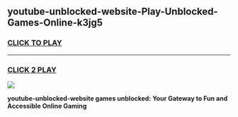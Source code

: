 
## youtube-unblocked-website-Play-Unblocked-Games-Online-k3jg5
<h3>
<a href="https://premium76.site?title=youtube-unblocked-website&ref=25A">CLICK TO PLAY</a></h3>
<hr>

<h3>
<a href="https://premium76.site?title=youtube-unblocked-website&ref=25A">CLICK 2 PLAY</a>
  
</h3>

<a href="https://premium76.site?title=youtube-unblocked-website&ref=25A"><img src="https://clearcache.store/games.png"></a>


**youtube-unblocked-website games unblocked: Your Gateway to Fun and Accessible Online Gaming**
